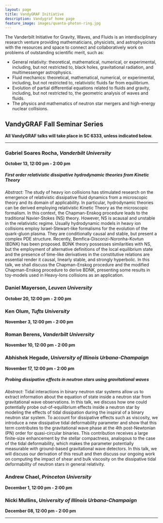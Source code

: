 ```yaml
---
layout: page
title: VandyGRAF Initiative 
description: Vandygraf home page 
feature_image: images/quanta-photon-ring.jpg
---
```


 The Vanderbilt Initiative  for Gravity, Waves, and Fluids is an interdisciplinary research venture  providing mathematicians, physicists, and astrophysicists with the resources and space to connect and collaboratively work on problems of outstanding scientific merit, such as:

+ General relativity: theoretical, mathematical, numerical, or experimental, including, but not restricted to, black holes, gravitational radiation, and multimessenger astrophysics.
+ Fluid mechanics: theoretical, mathematical, numerical, or experimental, including, but not restricted to, relativistic fluids far from equilibrium.
+ Evolution of partial differential equations related to fluids and gravity, including, but not restricted to, the geometric analysis of waves and fluids.
+ The physics and mathematics of neutron star mergers and high-energy nuclear collisions.

## VandyGRAF Fall Seminar Series

**All VandyGRAF talks will take place in SC 6333, unless indicated below.**

<hr>

### Gabriel Soares Rocha, *Vanderbilt University*
**October 13, 12:00 pm - 2:00 pm**
##### First order relativistic dissipative hydrodynamic theories from Kinetic Theory
*Abstract:* The study of heavy ion collisions has stimulated research on the emergence of relativistic dissipative fluid dynamics from a microscopic theory and its domain of applicability. In particular,  hydrodynamic theories can be derived employing relativistic Kinetic Theory as the microscopic formalism. In this context, the Chapman-Enskog procedure leads to the traditional Navier-Stokes (NS) theory. However, NS is acausal and unstable in the relativistic regime. Usually hydrodynamic models in heavy ion collisions employ Israel-Stewart-like formalisms for the evolution of the quark-gluon plasma. They are conditionally causal and stable, but present a complex PDE structure. Recently, Bemfica-Disconzi-Noronha-Kovtun (BDNK) has been proposed. BDNK theory possesses similarities with NS, but the employment of alternative definitions of the local equilibrium state and the presence of time-like derivatives in the constitutive relations are essential render it causal, linearly stable, and strongly hyperbolic. In this talk, we shall discuss the Chapman-Enskog procedure and the modified Chapman-Enskog procedure to derive BDNK, presenting some results in toy-models used in Heavy-Ions collisions as an application.

### Daniel Mayerson, *Leuven University*
**October 20, 12:00 pm - 2:00 pm**

### Ken Olum, *Tufts University*
**November 3, 12:00 pm - 2:00 pm**

### Roman Berens, *Vanderbilt University*
**November 10, 12:00 pm - 2:00 pm**

### Abhishek Hegade, *University of Illinois Urbana-Champaign*
**November 17, 12:00 pm - 2:00 pm**
##### Probing dissipative effects in neutron stars using gravitational waves
*Abstract:* Tidal interactions in binary neutron star systems allow us to extract information about the equation of state inside a neutron star from gravitational wave observations. In this talk, we discuss how one could potentially probe out-of-equilibrium effects inside a neutron star by modeling the effects of tidal dissipation during the inspiral of a binary neutron star system. To account for dissipative effects such as viscosity, we introduce a new dissipative tidal deformability parameter and show that this term contributes to the gravitational wave phase at the 4th post-Newtonian (PN) order for quasi-circular binaries. This contribution receives a large finite-size enhancement by the stellar compactness, analogous to the case of the tidal deformability, which makes the parameter potentially measurable with ground-based gravitational wave detectors. In this talk, we will discuss our derivation of this result and then discuss our ongoing work on computing the impact of shear and bulk viscosity on the dissipative tidal deformability of neutron stars in general relativity.

### Andrew Chael, *Princeton University*
**December 1, 12:00 pm - 2:00 pm**

### Nicki Mullins, *University of Illinois Urbana-Champaign*
**December 08, 12:00 pm - 2:00 pm**

<hr>

